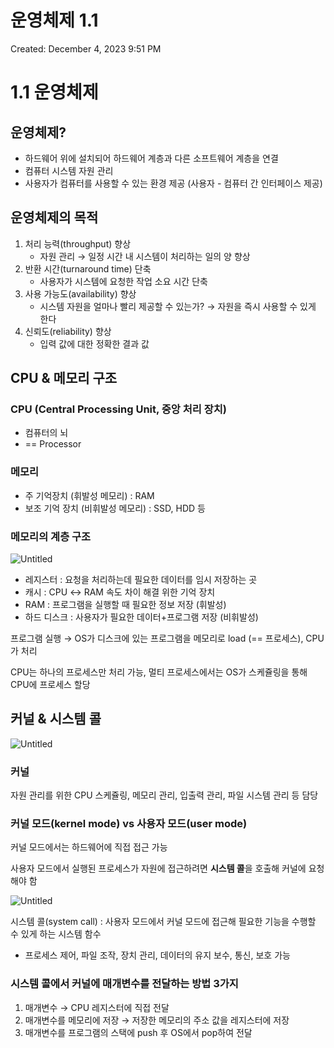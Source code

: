 # 운영체제 1.1

Created: December 4, 2023 9:51 PM

# 1.1 운영체제

## 운영체제?

- 하드웨어 위에 설치되어 하드웨어 계층과 다른 소프트웨어 계층을 연결
- 컴퓨터 시스템 자원 관리
- 사용자가 컴퓨터를 사용할 수 있는 환경 제공 (사용자 - 컴퓨터 간 인터페이스 제공)

## 운영체제의 목적

1. 처리 능력(throughput) 향상
    - 자원 관리 → 일정 시간 내 시스템이 처리하는 일의 양 향상
2. 반환 시간(turnaround time) 단축
    - 사용자가 시스템에 요청한 작업 소요 시간 단축
3. 사용 가능도(availability) 향상
    - 시스템 자원을 얼마나 빨리 제공할 수 있는가? → 자원을 즉시 사용할 수 있게 한다
4. 신뢰도(reliability) 향상
    - 입력 값에 대한 정확한 결과 값

## CPU & 메모리 구조

### **CPU (Central Processing Unit, 중앙 처리 장치)**

- 컴퓨터의 뇌
- == Processor

### **메모리**

- 주 기억장치 (휘발성 메모리) : RAM
- 보조 기억 장치 (비휘발성 메모리) : SSD, HDD 등

### **메모리의 계층 구조**

![Untitled](%E1%84%8B%E1%85%AE%E1%86%AB%E1%84%8B%E1%85%A7%E1%86%BC%E1%84%8E%E1%85%A6%E1%84%8C%E1%85%A6%201%201%20af10294e3ace4d0ca923164bbcac8c43/Untitled.png)

- 레지스터 : 요청을 처리하는데 필요한 데이터를 임시 저장하는 곳
- 캐시 : CPU ↔ RAM 속도 차이 해결 위한 기억 장치
- RAM : 프로그램을 실행할 때 필요한 정보 저장 (휘발성)
- 하드 디스크 : 사용자가 필요한 데이터+프로그램 저장 (비휘발성)

프로그램 실행 → OS가 디스크에 있는 프로그램을 메모리로 load (== 프로세스), CPU가 처리

CPU는 하나의 프로세스만 처리 가능, 멀티 프로세스에서는 OS가 스케쥴링을 통해 CPU에 프로세스 할당

## 커널 & 시스템 콜

![Untitled](%E1%84%8B%E1%85%AE%E1%86%AB%E1%84%8B%E1%85%A7%E1%86%BC%E1%84%8E%E1%85%A6%E1%84%8C%E1%85%A6%201%201%20af10294e3ace4d0ca923164bbcac8c43/Untitled%201.png)

### **커널**

자원 관리를 위한 CPU 스케쥴링, 메모리 관리, 입출력 관리, 파일 시스템 관리 등 담당

### **커널 모드(kernel mode) vs 사용자 모드(user mode)**

커널 모드에서는 하드웨어에 직접 접근 가능

사용자 모드에서 실행된 프로세스가 자원에 접근하려면 **시스템 콜**을 호출해 커널에 요청해야 함

![Untitled](%E1%84%8B%E1%85%AE%E1%86%AB%E1%84%8B%E1%85%A7%E1%86%BC%E1%84%8E%E1%85%A6%E1%84%8C%E1%85%A6%201%201%20af10294e3ace4d0ca923164bbcac8c43/Untitled%202.png)

시스템 콜(system call) : 사용자 모드에서 커널 모드에 접근해 필요한 기능을 수행할 수 있게 하는 시스템 함수

- 프로세스 제어, 파일 조작, 장치 관리, 데이터의 유지 보수, 통신, 보호 가능

### 시스템 콜에서 커널에 매개변수를 전달하는 방법 3가지

1. 매개변수 → CPU 레지스터에 직접 전달
2. 매개변수를 메모리에 저장 → 저장한 메모리의 주소 값을 레지스터에 저장
3. 매개변수를 프로그램의 스택에 push 후 OS에서 pop하여 전달